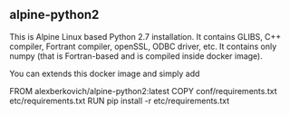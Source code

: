 ## alpine-python2


This is Alpine Linux based Python 2.7 installation.
It contains GLIBS, C++ compiler, Fortrant compiler, openSSL, ODBC driver, etc.
It contains only numpy (that is Fortran-based and is compiled inside docker image).

You can extends this docker image and simply add

FROM alexberkovich/alpine-python2:latest
COPY conf/requirements.txt etc/requirements.txt
RUN pip install -r  etc/requirements.txt




